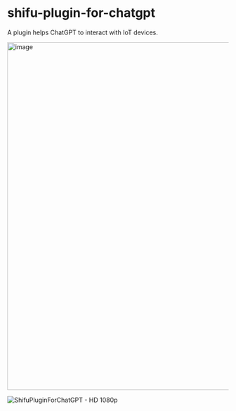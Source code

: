 # shifu-plugin-for-chatgpt
A plugin helps ChatGPT to interact with IoT devices.

<img width="792" alt="image" src="https://user-images.githubusercontent.com/6934678/235291575-31919e6f-2603-49d7-88f6-3fc484e37f86.png">

![ShifuPluginForChatGPT - HD 1080p](https://user-images.githubusercontent.com/6934678/235292039-09b8637d-ec21-4e62-b4c9-001114ed4b87.gif)
